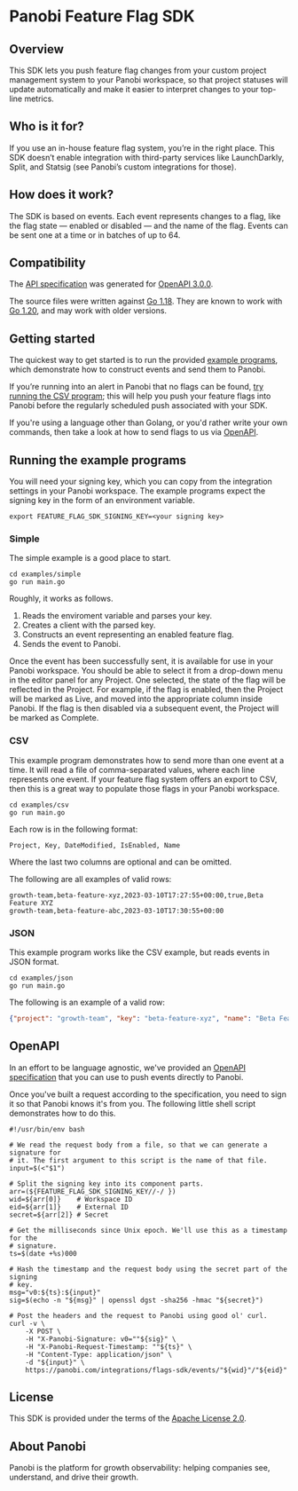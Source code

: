 # Panobi Feature Flag SDK

## Overview

This SDK lets you push feature flag changes from your custom project management system to your Panobi workspace, so that project statuses will update automatically and make it easier to interpret changes to your top-line metrics.

## Who is it for?

If you use an in-house feature flag system, you’re in the right place. This SDK doesn’t enable integration with third-party services like LaunchDarkly, Split, and Statsig (see Panobi’s custom integrations for those).

## How does it work?

The SDK is based on events. Each event represents changes to a flag, like the flag state — enabled or disabled — and the name of the flag. Events can be sent one at a time or in batches of up to 64.

## Compatibility

The [API specification](openapi.yaml) was generated for [OpenAPI 3.0.0](https://spec.openapis.org/oas/v3.0.0).

The source files were written against [Go 1.18](https://go.dev/doc/go1.18). They are known to work with [Go 1.20](https://go.dev/doc/go1.20), and may work with older versions.

## Getting started

The quickest way to get started is to run the provided [example programs](#running-the-example-programs), which demonstrate how to construct events and send them to Panobi.

If you’re running into an alert in Panobi that no flags can be found, [try running the CSV program](#csv); this will help you push your feature flags into Panobi before the regularly scheduled push associated with your SDK.

If you're using a language other than Golang, or you'd rather write your own commands, then take a look at how to send flags to us via [OpenAPI](#openapi).

## Running the example programs

You will need your signing key, which you can copy from the integration settings in your Panobi workspace. The example programs expect the signing key in the form of an environment variable.

```console
export FEATURE_FLAG_SDK_SIGNING_KEY=<your signing key>
```

### Simple

The simple example is a good place to start.

```console
cd examples/simple
go run main.go
```

Roughly, it works as follows.

1. Reads the enviroment variable and parses your key.
2. Creates a client with the parsed key.
3. Constructs an event representing an enabled feature flag.
4. Sends the event to Panobi.

Once the event has been successfully sent, it is available for use in your Panobi workspace. You should be able to select it from a drop-down menu in the editor panel for any Project. One selected, the state of the flag will be reflected in the Project. For example, if the flag is enabled, then the Project will be marked as Live, and moved into the appropriate column inside Panobi. If the flag is then  disabled via a subsequent event, the Project will be marked as Complete.

### CSV

This example program demonstrates how to send more than one event at a time. It will read a file of comma-separated values, where each line represents one event. If your feature flag system offers an export to CSV, then this is a great way to populate those flags in your Panobi workspace.

```console
cd examples/csv
go run main.go
```

Each row is in the following format:

```
Project, Key, DateModified, IsEnabled, Name
```

Where the last two columns are optional and can be omitted.

The following are all examples of valid rows:

```
growth-team,beta-feature-xyz,2023-03-10T17:27:55+00:00,true,Beta Feature XYZ
growth-team,beta-feature-abc,2023-03-10T17:30:55+00:00
```

### JSON

This example program works like the CSV example, but reads events in JSON format.

```console
cd examples/json
go run main.go
```

The following is an example of a valid row:

```json
{"project": "growth-team", "key": "beta-feature-xyz", "name": "Beta Feature XYZ", "dateModified": "2023-03-10T17:27:55+00:00", "isEnabled": true}
```

## OpenAPI

In an effort to be language agnostic, we've provided an [OpenAPI specification](openapi.yaml) that you can use to push events directly to Panobi.

Once you've built a request according to the specification, you need to sign it so that Panobi knows it's from you. The following little shell script demonstrates how to do this.

```shell
#!/usr/bin/env bash

# We read the request body from a file, so that we can generate a signature for
# it. The first argument to this script is the name of that file.
input=$(<"$1")

# Split the signing key into its component parts.
arr=(${FEATURE_FLAG_SDK_SIGNING_KEY//-/ })
wid=${arr[0]}    # Workspace ID
eid=${arr[1]}    # External ID
secret=${arr[2]} # Secret

# Get the milliseconds since Unix epoch. We'll use this as a timestamp for the
# signature.
ts=$(date +%s)000

# Hash the timestamp and the request body using the secret part of the signing
# key.
msg="v0:${ts}:${input}"
sig=$(echo -n "${msg}" | openssl dgst -sha256 -hmac "${secret}")

# Post the headers and the request to Panobi using good ol' curl.
curl -v \
    -X POST \
    -H "X-Panobi-Signature: v0=""${sig}" \
    -H "X-Panobi-Request-Timestamp: ""${ts}" \
    -H "Content-Type: application/json" \
    -d "${input}" \
    https://panobi.com/integrations/flags-sdk/events/"${wid}"/"${eid}"
```

## License

This SDK is provided under the terms of the [Apache License 2.0](LICENSE).

## About Panobi

Panobi is the platform for growth observability: helping companies see, understand, and drive their growth.
